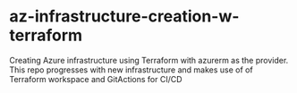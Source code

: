 # az-infrastructure-creation-w-terraform
Creating Azure infrastructure using Terraform with azurerm as the provider. This repo progresses with new infrastructure and makes use of of Terraform workspace and GitActions for CI/CD

